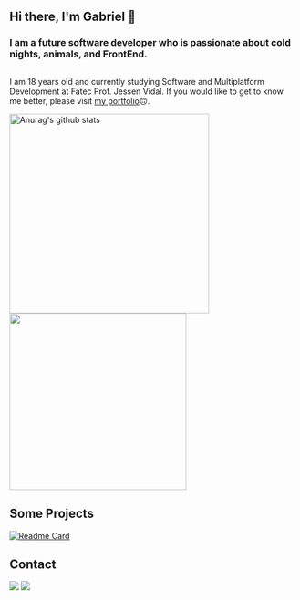 ## Hi there, I'm Gabriel 👋
### I am a future software developer who is passionate about cold nights, animals, and FrontEnd.
##
I am 18 years old and currently studying Software and Multiplatform Development at Fatec Prof. Jessen Vidal. If you would like to get to know me better, please visit [my portfolio](https://github.com/b4hia/Portfoliotfolio)🙃. 

 <a href="https://github.com/anuraghazra/github-readme-stats"><img align="center" src="https://github-readme-stats.vercel.app/api?username=b4hia&show_icons=true&include_all_commits=true&theme=tokyonight&hide_border=true&count_private=true" alt="Anurag's github stats" style="width: 350px;"/></a> <a href="https://github.com/anuraghazra/github-readme-stats"><img align="center" src="https://github-readme-stats.vercel.app/api/top-langs/?username=b4hia&layout=compact&theme=tokyonight&hide_border=true" style="width: 310px;"  /></a> 


## Some Projects

[![Readme Card](https://github-readme-stats.vercel.app/api/pin/?username=b4hia&repo=DevWEB&theme=tokyonight)](https://github.com/b4hia/DevWEB)

## Contact
<div> 
  <a href="https://www.instagram.com/biel_1mvp/" target="_blank"><img src="https://img.shields.io/badge/-Instagram-%23E4405F?style=for-the-badge&logo=instagram&logoColor=white" target="_blank"></a>
  <a href="https://www.linkedin.com/in/gabriel-de-oliveira-silva-reis-798447266/" target="_blank"><img src="https://img.shields.io/badge/-LinkedIn-%230077B5?style=for-the-badge&logo=linkedin&logoColor=white" target="_blank"></a> 
</div>

